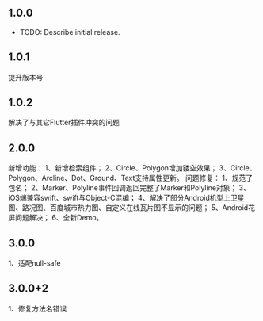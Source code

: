 ## 1.0.0

* TODO: Describe initial release.

## 1.0.1
提升版本号

## 1.0.2
解决了与其它Flutter插件冲突的问题


## 2.0.0
新增功能：
   1、新增检索组件；
   2、Circle、Polygon增加镂空效果；
   3、Circle、Polygon、Arcline、Dot、Ground、Text支持属性更新。
问题修复：
   1、规范了包名；
   2、Marker、Polyline事件回调返回完整了Marker和Polyline对象；
   3、iOS端兼容swift、swift与Object-C混编；
   4、解决了部分Android机型上卫星图、路况图、百度城市热力图、自定义在线瓦片图不显示的问题；
   5、Android花屏问题解决；
   6、全新Demo。

## 3.0.0
   1、适配null-safe

## 3.0.0+2
   1、修复方法名错误
